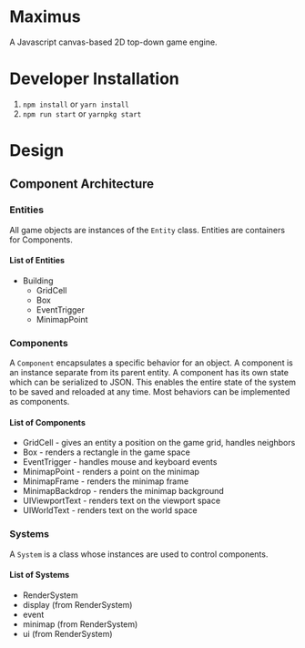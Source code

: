 # Maximus
A Javascript canvas-based 2D top-down game engine.

# Developer Installation
1. `npm install` or `yarn install`
2. `npm run start` or `yarnpkg start`

# Design

## Component Architecture

### Entities
All game objects are instances of the `Entity` class. Entities are containers for Components.

#### List of Entities
- Building
  - GridCell
  - Box
  - EventTrigger
  - MinimapPoint

### Components
A `Component` encapsulates a specific behavior for an object. A component is an instance separate from its parent entity. A component has its own state which can be serialized to JSON. This enables the entire state of the system to be saved and reloaded at any time. Most behaviors can be implemented as components.

#### List of Components
- GridCell - gives an entity a position on the game grid, handles neighbors
- Box - renders a rectangle in the game space
- EventTrigger - handles mouse and keyboard events
- MinimapPoint - renders a point on the minimap
- MinimapFrame - renders the minimap frame
- MinimapBackdrop - renders the minimap background
- UIViewportText - renders text on the viewport space
- UIWorldText - renders text on the world space

### Systems
A `System` is a class whose instances are used to control components.


#### List of Systems
- RenderSystem
- display (from RenderSystem)
- event
- minimap (from RenderSystem)
- ui (from RenderSystem)
